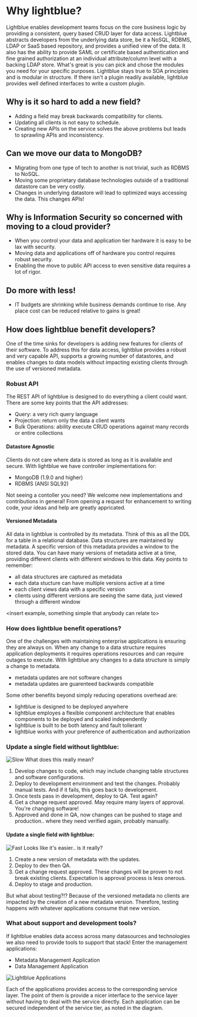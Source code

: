# Why lightblue?

Lightblue enables development teams focus on the core business logic by providing a consistent, query based CRUD layer for data access.  Lightblue abstracts developers from the underlying data store, be it a NoSQL, RDBMS, LDAP or SaaS based repository, and provides a unified view of the data.  It also has the ability to provide SAML or certificate based authentication and fine grained authorization at an individual attribute/column level with a backing LDAP store.  What's great is you can pick and chose the modules you need for your specific purposes.  Lightblue stays true to SOA principles and is modular in structure.  If there isn't a plugin readily available, lightblue provides well defined interfaces to write a custom plugin.


## Why is it so hard to add a new field?
* Adding a field may break backwards compatibility for clients.
* Updating all clients is not easy to schedule.
* Creating new APIs on the service solves the above problems but leads to sprawling APIs and inconsistency.

## Can we move our data to MongoDB?
* Migrating from one type of tech to another is not trivial, such as RDBMS to NoSQL.
* Moving some proprietary database technologies outside of a traditional datastore can be very costly.
* Changes in underlying datastore will lead to optimized ways accessing the data.  This changes APIs!

## Why is Information Security so concerned with moving to a cloud provider?
* When you control your data and application tier hardware it is easy to be lax with security.
* Moving data and applications off of hardware you control requires robust security.
* Enabling the move to public API access to even sensitive data requires a lot of rigor.

## Do more with less!
* IT budgets are shrinking while business demands continue to rise.  Any place cost can be reduced relative to gains is great!

## How does lightblue benefit developers?
One of the time sinks for developers is adding new features for clients of their software.  To address this for data access, lightblue provides a robust and very capable API, supports a growing number of datastores, and enables changes to data models without impacting existing clients through the use of versioned metadata.

### Robust API
The REST API of lightblue is designed to do everything a client could want.  There are some key points that the API addresses:
* Query: a very rich query language
* Projection: return only the data a client wants
* Bulk Operations: ability execute CRUD operations against many records or entire collections


#### Datastore Agnostic
Clients do not care where data is stored as long as it is available and secure.  With lightblue we have controller implementations for:
* MongoDB (1.9.0 and higher)
* RDBMS (ANSI SQL92)

Not seeing a contoller you need?  We welcome new implementations and contributions in general!  From opening a request for enhancement to writing code, your ideas and help are greatly appricated.

#### Versioned Metadata
All data in lightblue is controlled by its metadata.  Think of this as all the DDL for a table in a relational database.
Data structures are maintained by metadata.  A specific version of this metadata provides a window to the stored data.  You can have many versions of metadata active at a time, providing different clients with different windows to this data.  Key points to remember:
* all data structures are captured as metadata
* each data stucture can have multiple versions active at a time
* each client views data with a specific version
* clients using different versions are seeing the same data, just viewed through a different window

<insert example, something simple that anybody can relate to>

### How does lightblue benefit operations?
One of the challenges with maintaining enterprise applications is ensuring they are always on.  When any change to a data structure requires application deployments it requires operations resources and can require outages to execute.  With lightblue any changes to a data structure is simply a change to metadata.
* metadata updates are not software changes
* metadata updates are guarenteed backwards compatible

Some other benefits beyond simply reducing operations overhead are:
* lightblue is designed to be deployed anywhere
* lightblue employes a flexible component architecture that enables components to be deployed and scaled independently
* lightblue is built to be both latency and fault tollerant
* lightblue works with your preference of authentication and authorization

### Update a single field without lightblue:
![Slow](https://raw.github.com/lightblue-platform/lightblue/master/docs/slow.png)
What does this really mean?
1. Develop changes to code, which may include changing table structures and software configurations.
2. Deploy to development environment and test the changes.  Probably manual tests.  And if it fails, this goes back to development.
3. Once tests pass in development, deploy to QA.  Test again?
4. Get a change request approved.  May require many layers of approval.  You're changing software!
5. Approved and done in QA, now changes can be pushed to stage and production.. where they need verified again, probably manually.

#### Update a single field *with* lightblue:
![Fast](https://raw.github.com/lightblue-platform/lightblue/master/docs/fast.png)
Looks like it's easier.. is it really?
1. Create a new version of metadata with the updates.
2. Deploy to dev then QA.
3. Get a change request approved.  These changes will be proven to not break existing clients.  Expectation is approval process is less onerous.
4. Deploy to stage and production.

But what about testing?!?  Because of the versioned metadata no clients are impacted by the creation of a new metadata version.  Therefore, testing happens with whatever applications consume that new version.


### What about support and development tools?
If lightblue enables data access across many datasources and technologies we also need to provide tools to support that stack!  Enter the management applications:
* Metadata Management Application
* Data Management Application

![Lightblue Applications](https://raw.githubusercontent.com/lightblue-platform/lightblue/master/docs/overview.png)

Each of the applications provides access to the corresponding service layer.  The point of them is provide a nicer interface to the service layer without having to deal with the service directly.  Each application can be secured independent of the service tier, as noted in the diagram.

